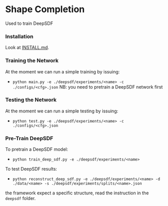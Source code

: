 # Shape Completion

Used to train DeepSDF

### Installation

Look at [INSTALL.md](INSTALL.md).

### Training the Network 

At the moment we can run a simple training by issuing:
* `python main.py -e ./deepsdf/experiments/<name> -c ./configs/<cfg>.json`
NB: you need to pretrain a DeepSDF network first

### Testing the Network 

At the moment we can run a simple testing by issuing:
* `python test.py -e ./deepsdf/experiments/<name> -c ./configs/<cfg>.json` 

### Pre-Train DeepSDF

To pretrain a DeepSDF model:
* `python train_deep_sdf.py -e ./deepsdf/experiments/<name>`

To test DeepSDF results:
* `python reconstruct_deep_sdf.py -e ./deepsdf/experiments/<name> -d ./data/<name> -s ./deepsdf/experiments/splits/<name>.json`

the framework expect a specific structure, read the instruction in the `deepsdf` folder. 
